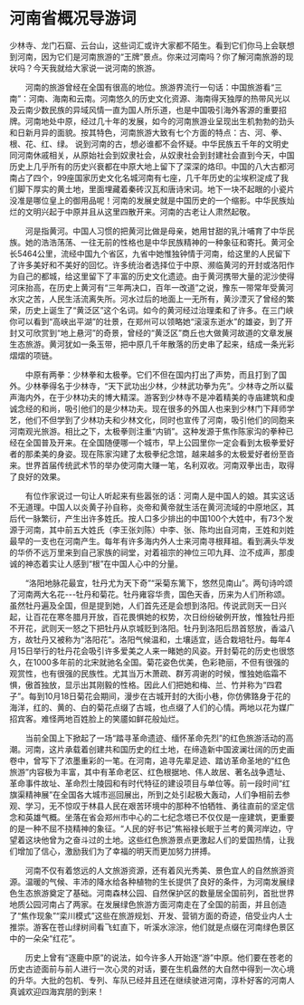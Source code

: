 # 河南省概况导游词
少林寺、龙门石窟、云台山，这些词汇或许大家都不陌生。看到它们你马上会联想到河南，因为它们是河南旅游的“王牌”景点。你来过河南吗？你了解河南旅游的现状吗？今天我就给大家说一说河南的旅游。

　　河南的旅游曾经在全国有很高的地位。旅游界流行一句话：中国旅游看“三南”：河南、海南和云南。河南悠久的历史文化资源、海南得天独厚的热带风光以及云南少数民族的异域风情一直为国人所乐道，也是中国吸引海外客源的重要招牌。河南地处中原，经过几十年的发展，如今的河南旅游业呈现出生机勃勃的劲头和日新月异的面貌。按其特色，河南旅游大致有七个方面的特点：古、河、拳、根、花、红、绿。 说到河南的古，想必谁都不会怀疑。中华民族五千年的文明史同河南休戚相关，从原始社会到奴隶社会，从奴隶社会到封建社会直到今天，中国历史上几乎所有的历史兴衰都在中原大地上留下了深深的烙印。中国的八大古都河南占了四个，99座国家历史文化名城河南有七座，几千年历史的尘埃积淀成了我们脚下厚实的黄土地，里面埋藏着秦砖汉瓦和唐诗宋词。地下一块不起眼的小瓷片没准是哪位皇上的御用品呢！河南的发展史就是中国历史的一个缩影。中华民族灿烂的文明兴起于中原并且从这里四散开来。河南的古老让人肃然起敬。

　　河是指黄河。中国人习惯的把黄河比做是母亲，她用甘甜的乳汁哺育了中华民族。她的浩浩荡荡、一往无前的性格也是中华民族精神的一种象征和寄托。黄河全长5464公里，流经中国九个省区，九省中她惟独钟情于河南，给这里的人民留下了许多美好和不美好的回忆。许多统治者选择位于中原、濒临黄河的开封或洛阳作为自己的都城，给这里留下了丰富的历史文化遗迹。由于黄河携带大量的泥沙使得河床抬高，在历史上黄河有“三年两决口，百年一改道”之说，豫东一带常年受黄河水灾之苦，人民生活流离失所。河水过后的地面上一无所有，黄沙湮灭了曾经的繁荣，历史上诞生了“黄泛区”这个名词。如今的黄河经过治理柔和了许多。在三门峡你可以看到“高峡出平湖”的壮景，在郑州可以领略她“滚滚东逝水”的雄姿，到了开封又可欣赏到“地上悬河”的奇景，曾经的“黄泛区”商丘也大做黄河故道的文章发展生态旅游。黄河犹如一条玉带，把中原几千年散落的历史串了起来，结成一条光彩熠熠的项链。

　　中原有两拳：少林拳和太极拳。它们不但在国内打出了声势，而且打到了国外。少林拳得名于少林寺，“天下武功出少林，少林武功拳为先”。少林寺之所以蜚声海内外，在于少林功夫的博大精深。游客到少林寺不是冲着精美的寺庙建筑和虔诚念经的和尚，吸引他们的是少林功夫。现在很多的外国人也来到少林门下拜师学艺，他们不但学到了少林功夫和少林文化，同时也宣传了河南，吸引他们的同胞来河南观光旅游。相比之下，太极拳则注重“内销”。这种发源于焦作陈家沟的拳种已经在全国普及开来。在全国随便哪一个城市，早上公园里你一定会看到太极拳爱好者的那柔美的身姿。现在陈家沟建了太极拳纪念馆，越来越多的太极爱好者纷至沓来。世界首届传统武术节的举办使河南大赚一笔，名利双收。河南双拳出击，取得了良好的效果。

　　有位作家说过一句让人听起来有些嚣张的话：河南人是中国人的娘。其实这话不无道理。中国人以炎黄子孙自称，炎帝和黄帝就生活在黄河流域的中原地区，其后代一脉繁衍，产生出许多姓氏。按人口多少排出的中国100个大姓中，有73个发源于河南，其中前五大姓氏（李王张刘陈）中李、张、陈均出自河南，王姓和刘姓最早的一支也在河南产生。每年有许多海内外人士来河南寻根拜祖。看到满头华发的华侨不远万里来到自己家族的祠堂，对着祖宗的神位三叩九拜、泣不成声，那虔诚的神态着实让人感到“根”在中国人心中的分量。

　　“洛阳地脉花最宜，牡丹尤为天下奇”“采菊东篱下，悠然见南山”。两句诗吟颂了河南两大名花---牡丹和菊花。牡丹雍容华贵，国色天香，历来为人们所称颂。虽然牡丹遍及全国，但是提到她，人们首先还是会想到洛阳。传说武则天一日兴起，让百花在寒冬腊月开放，百花畏惧她的权势，次日纷纷破例开放，惟独牡丹拒不开花，武则天一怒之下把牡丹从京城贬到洛阳。牡丹到洛阳后昂首怒放，香溢八方，故牡丹又被称为“洛阳花”。洛阳气候温和，土壤适宜，适合栽培牡丹。每年4月15日举行的牡丹花会吸引许多爱美之人来一睹她的风姿。开封菊花的历史也很悠久，在1000多年前的北宋就驰名全国。菊花姿色优美，色彩艳丽，不但有很强的观赏性，也有很强的民族性。尤其当万木萧疏、群芳凋谢的时候，惟独她临霜不惧，傲首独放，显示出其刚毅的性格。因此人们把她和梅、兰、竹并称为“四君子”。每到10月18日菊花会期间，漫步在古城开封的大街小巷，你仿佛臵身于花的海洋，红的、黄的、白的菊花点缀了古城，也点缀了人们的心情。两地以花为媒广招宾客。难怪两地百姓脸上的笑靥如鲜花般灿烂。

　　当前全国上下掀起了一场“踏寻革命遗迹、缅怀革命先烈”的红色旅游活动的高潮。河南，这片承载着创建共和国历史的红土地，在缔造新中国波澜壮阔的历史画卷中，曾写下了浓墨重彩的一笔。在河南，追寻先辈足迹、踏访革命圣地的“红色旅游”内容极为丰富，其中有革命老区、红色根据地、伟人故居、著名战争遗址、革命事件故址、革命烈士陵园和有时代特征的建设项目与单位等。前一段时间“红旗渠精神展”在全国各大城市巡回展出，所到之处引起极大轰动，人们争相前去参观、学习，无不惊叹于林县人民在艰苦环境中的那种不怕牺牲、勇往直前的坚定信念和英雄气概。坐落在省会郑州市中心的二七纪念塔已不仅仅是一座建筑，更重要的是一种不屈不挠精神的象征。“人民的好书记”焦裕禄长眠于兰考的黄河岸边，守望着这块他曾为之奋斗过的土地。这些红色旅游景点更激起人们的爱国热情，让我们增加了信心，激励我们为了幸福的明天而更加努力拼搏。

　　河南不仅有着悠远的人文旅游资源，还有着风光秀美、景色宜人的自然旅游资源。温暖的气候、丰沛的降水给各种植物的生长提供了良好的条件，为河南发展绿色生态旅游奠定了基础。河南森林公园、自然保护区的数量居全国前列，首批世界地质公园河南占了两家。在发展绿色旅游方面河南走在了全国的前面，并且创造了“焦作现象”“栾川模式”这些在旅游规划、开发、营销方面的奇迹，倍受业内人士推崇。游客在苍山绿树间看飞虹直下，听溪水淙淙，他们就是点缀在河南绿色景区中的一朵朵“红花”。 

　　历史上曾有“逐鹿中原”的说法，如今许多人开始逐“游”中原。他们要在苍老的历史古迹面前与前人进行一次心灵的对话，要在生机盎然的大自然中得到一次心境的升华。大批的包机、专列、车队已经并且还在继续驶进河南，淳朴好客的河南人真诚欢迎四海宾朋的到来！